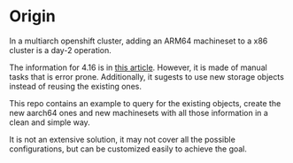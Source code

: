 # Origin

In a multiarch openshift cluster, adding an ARM64 machineset to a x86 cluster is a day-2 operation.

The information for 4.16 is in [this article](https://docs.openshift.com/container-platform/4.16/post_installation_configuration/configuring-multi-arch-compute-machines/creating-multi-arch-compute-nodes-azure.html). However, it is made of manual tasks that is error prone. Additionally, it sugests to use new storage objects instead of reusing the existing ones. 

This repo contains an example to query for the existing objects, create the new aarch64 ones and new machinesets with all those information in a clean and simple way.

It is not an extensive solution, it may not cover all the possible configurations, but can be customized easily to achieve the goal.

